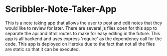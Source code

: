 # Scribbler-Note-Taker-App


This is a note taking app that allows the user to post and edit notes that they would like to review for later. There are several js files open for this app to separate the api and html routes to make for easy editing in the future. This app is all backend and uses express 'require' as the dependency call for the code. This app is deployed on Heroku due to the fact that not all the files are static so that it can be executed.
